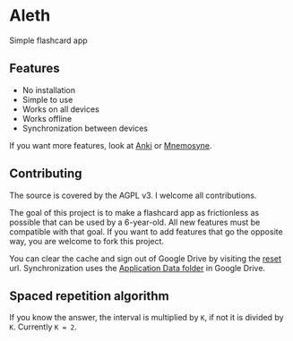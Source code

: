 # Aleth

Simple flashcard app

## Features

- No installation
- Simple to use
- Works on all devices
- Works offline
- Synchronization between devices

If you want more features, look at [Anki](https://apps.ankiweb.net/) or [Mnemosyne](https://mnemosyne-proj.org/).

## Contributing

The source is covered by the AGPL v3.
I welcome all contributions.

The goal of this project is to make a flashcard app as frictionless as possible that can be used by a 6-year-old.
All new features must be compatible with that goal.
If you want to add features that go the opposite way, you are welcome to fork this project.

You can clear the cache and sign out of Google Drive by visiting the [reset](https://thomas-huet.github.io/aleth/reset) url.
Synchronization uses the [Application Data folder](https://developers.google.com/drive/api/v3/appdata) in Google Drive.

## Spaced repetition algorithm

If you know the answer, the interval is multiplied by `K`, if not it is divided by `K`.
Currently `K = 2`.
